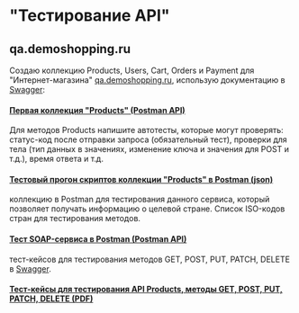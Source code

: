 # "Тестирование API"
## qa.demoshopping.ru
Создаю коллекцию Products, Users, Cart, Orders и Payment для "Интернет-магазина" <a href="https://qa.demoshopping.ru/">qa.demoshopping.ru</a>, использую документацию в <a href="https://qa.demoshopping.ru/api-docs/">Swagger</a>: 
#### [Первая коллекция "Products" (Postman API)](https://www.postman.com/nosovertka/workspace/qa-demoshopping-stan-tokarev/collection/40891723-f58958dc-7d08-42f1-a850-9cb0ad5205cf?action=share&creator=40891723&active-environment=40891723-98aef70a-e96a-4a0f-9fa3-aaec06181669)
Для методов Products напишите автотесты, которые могут проверять: статус-код после отправки запроса (обязательный тест), проверки для тела (тип данных в значениях, изменение ключа и значения для POST и т.д.), время ответа и т.д.
#### [Тестовый прогон скриптов коллекции "Products" в Postman (json)](https://github.com/StanTokarev/api/blob/main/Stan%20Tokarev%20Test%20Run%20for%20Scripts%20in%20Products.json)
коллекцию в Postman для тестирования данного сервиса, который позволяет получать информацию о целевой стране. Список ISO-кодов стран для тестирования методов.
#### [Тест SOAP-сервиса в Postman (Postman API)](https://www.postman.com/nosovertka/workspace/qa-demoshopping-stan-tokarev/collection/40891723-a3e2e368-599d-4d8b-82db-29d974bb54fc?action=share&creator=40891723&active-environment=40891723-98aef70a-e96a-4a0f-9fa3-aaec06181669)
 тест-кейсов для тестирования методов  GET, POST, PUT, PATCH, DELETE в <a href="https://qa.demoshopping.ru/api-docs/">Swagger</a>.
#### [Тест-кейсы для тестирования API Products, методы GET, POST, PUT, PATCH, DELETE (PDF)](https://github.com/StanTokarev/api/blob/main/Stan%20Tokarev%20Test%20Cases%20for%20testing%20API%20Products.pdf)

